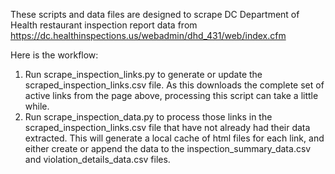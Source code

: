 These scripts and data files are designed to scrape DC Department of Health restaurant inspection report data from https://dc.healthinspections.us/webadmin/dhd_431/web/index.cfm

Here is the workflow:

1) Run scrape_inspection_links.py to generate or update the scraped_inspection_links.csv file. As this downloads the complete set of active links from the page above, processing this script can take a little while.
2) Run scrape_inspection_data.py to process those links in the scraped_inspection_links.csv file that have not already had their data extracted. This will generate a local cache of html files for each link, and either create or append the data to the inspection_summary_data.csv and violation_details_data.csv files.